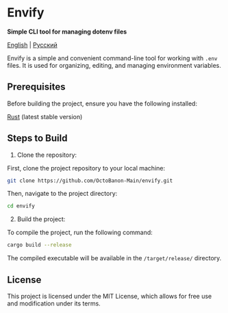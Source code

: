# Envify

**Simple CLI tool for managing dotenv files**

[English](README.md) | [Русский](lang/README.ru.md)

Envify is a simple and convenient command-line tool for working with `.env` files. It is used for organizing, editing, and managing environment variables.

## Prerequisites

Before building the project, ensure you have the following installed:

[Rust](https://www.rust-lang.org/tools/install) (latest stable version)

## Steps to Build

1. Clone the repository:

First, clone the project repository to your local machine:

```bash
git clone https://github.com/OctoBanon-Main/envify.git
```

Then, navigate to the project directory:

```bash
cd envify
```

2. Build the project:

To compile the project, run the following command:

```bash
cargo build --release
```

The compiled executable will be available in the `/target/release/` directory.

## License

This project is licensed under the MIT License, which allows for free use and modification under its terms.
